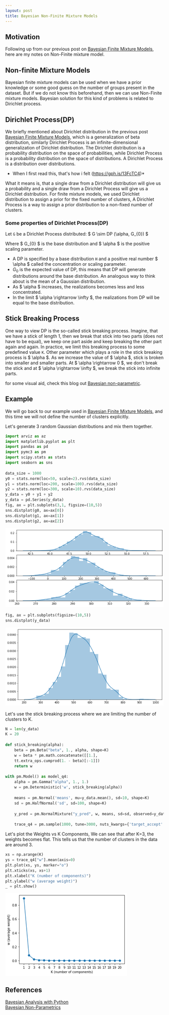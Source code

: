 ```yaml
---
layout: post
title: Bayesian Non-Finite Mixture Models
---
```

## Motivation
Following up from our previous post on [Bayesian Finite Mixture Models](https://dipsingh.github.io/Bayesian-Mixture-Models/),
here are my notes on Non-Finite mixture model.


## Non-finite Mixture Models
Bayesian finite mixture models can be used when we have a prior knowledge or some good guess on the number of groups present in
the dataset. But if we do not know this beforehand, then we can use Non-Finite mixture models. Bayesian solution for this
kind of problems is related to Dirichlet process.


## Dirichlet Process(DP)
We briefly mentioned about Dirichlet distribution in the previous post [Bayesian Finite Mixture Models](https://dipsingh.github.io/Bayesian-Mixture-Models/),
which is a generalization of beta distribution, similarly Dirichlet Process is an infinite-dimensional generalization of Dirichlet 
distribution. The Dirichlet distribution is a probability distribution on the space of probabilities, while Dirichlet Process
is a probability distribution on the space of distributions. A Dirichlet Process is a distribution over distributions. 

* When I first read this, that's how i felt (https://gph.is/13FcTC4)*

What it means is, that a single draw from a Dirichlet distribution will give us a probability and a single draw from a Dirichlet 
Process will give us a Dirichlet distribution. For finite mixture models, we used Dirichlet distribution to assign a prior for the 
fixed number of clusters, A Dirichlet Process is a way to assign a prior distribution to a non-fixed number of clusters.


### Some properties of Dirichlet Process(DP) 
Let `G` be a Dirichlet Process distributed:
    $ G \sim DP (\alpha, G_{0}) $

Where $ G_{0} $ is the base distribution and $ \alpha $ is the positive scaling parameter. 

- A DP is specified by a base distribution `H` and a positive real number $ \alpha $ called the concentration or scaling parameter.
- $G_{0}$ is the expected value of DP, this means that DP will generate distributions around the base distribution. An analogous way
to think about is the mean of a Gaussian distribution.
- As $ \alpha $ increases, the realizations becomes less and less concentrated.
- In the limit $ \alpha \rightarrow \infty $, the realizations from DP will be equal to the base distribution.


## Stick Breaking Process
One way to view DP is the so-called stick breaking process. Imagine, that we have a stick of length 1, then we break that stick
into two parts (does not have to be equal), we keep one part aside and keep breaking the other part again and again. In practice,
we limit this breaking process to some predefined value `K`. Other parameter which plays a role in the stick breaking process is 
$ \alpha $. As we increase the value of $ \alpha $, stick is broken into smaller and smaller parts. At $ \alpha \rightarrow 0 $,
we don't break the stick and at $ \alpha \rightarrow \infty $, we break the stick into infinite parts.

for some visual aid, check this blog out [Bayesian non-parametric](https://statsbot.co/blog/bayesian-nonparametrics/).

## Example
We will go back to our example used in [Bayesian Finite Mixture Models](https://dipsingh.github.io/Bayesian-Mixture-Models/),
and this time we will not define the number of clusters explicitly.

Let's generate 3 random Gaussian distributions and mix them together.
```python
import arviz as az
import matplotlib.pyplot as plt
import pandas as pd
import pymc3 as pm
import scipy.stats as stats
import seaborn as sns

data_size = 1000
y0 = stats.norm(loc=50, scale=2).rvs(data_size)
y1 = stats.norm(loc=200, scale=100).rvs(data_size)
y2 = stats.norm(loc=300, scale=10).rvs(data_size)
y_data = y0 + y1 + y2
y_data = pd.Series(y_data)
fig, ax = plt.subplots(3,1, figsize=(10,5))
sns.distplot(g0, ax=ax[0])
sns.distplot(g1, ax=ax[1])
sns.distplot(g2, ax=ax[2])
```
![Distributions](/images/post4/fig1.png "Three Distributions")

```python
fig, ax = plt.subplots(figsize=(10,5))
sns.distplot(y_data)
```
![Mixture](/images/post4/fig2.png "Mixture of Three Distributions")

Let's use the stick breaking process where we are limiting the number of clusters to K.
```python
N = len(y_data)
K = 20

def stick_breaking(alpha):
    beta = pm.Beta("beta", 1., alpha, shape=K)
    w = beta * pm.math.concatenate([[1.],
    tt.extra_ops.cumprod(1. - beta)[:-1]])
    return w

with pm.Model() as model_q4:
    alpha = pm.Gamma("alpha", 1., 1.)
    w = pm.Deterministic('w', stick_breaking(alpha))
    
    means = pm.Normal('means', mu=y_data.mean(), sd=10, shape=K)
    sd = pm.HalfNormal('sd', sd=100, shape=K)

    y_pred = pm.NormalMixture("y_pred", w, means, sd=sd, observed=y_data)
    
    trace_q4 = pm.sample(1000, tune=3000, nuts_kwargs={'target_accept': 0.9})
```

Let's plot the Weights vs K Components, We can see that after K=3, the weights becomes flat. This tells us that the number of 
clusters in the data are around 3. 
```python
xs = np.arange(K)
ys = trace_q4["w"].mean(axis=0)
plt.plot(xs, ys, marker="o")
plt.xticks(xs, xs+1)
plt.xlabel("K (number of components)")
plt.ylabel("w (average weight)")
_ = plt.show()
```
![WAIC](/images/post4/fig3.png "Components vs Weights")


## References
[Bayesian Analysis with Python](https://www.amazon.com/Bayesian-Analysis-Python-Introduction-probabilistic-ebook/dp/B07HHBCR9G)
<br>
[Bayesian Non-Parametrics](https://statsbot.co/blog/bayesian-nonparametrics/)